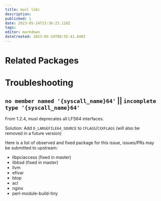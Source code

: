 ```yaml
---
title: musl libc
description: 
published: 1
date: 2023-05-24T13:36:23.118Z
tags: 
editor: markdown
dateCreated: 2023-05-24T08:55:41.848Z
---
```


# Related Packages

# Troubleshooting

## `no member named '{syscall_name}64'` || `incomplete type '{syscall_name}64'`

From 1.2.4, musl deprecates all LFS64 interfaces.

Solution: Add `D_LARGEFILE64_SOURCE` to `CFLAGS`/`CXXFLAGS` (will also be removed in a future version)

Here is a list of observed and fixed package for this issue, issues/PRs may be submitted to upstream:

- libpciaccess (fixed in master)
- libbsd (fixed in master)
- llvm
- efivar
- btop
- acl
- nginx
- perl-module-build-tiny